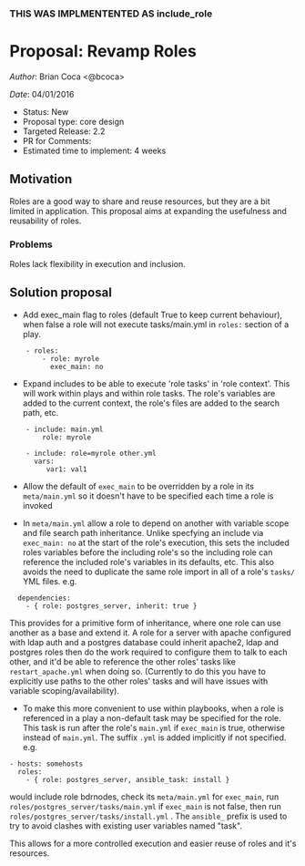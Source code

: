 ### THIS WAS IMPLMENTENTED AS include_role

# Proposal: Revamp Roles

*Author*: Brian Coca <@bcoca>

*Date*: 04/01/2016

- Status: New
- Proposal type: core design
- Targeted Release: 2.2
- PR for Comments: 
- Estimated time to implement: 4 weeks


## Motivation
Roles are a good way to share and reuse resources, but they are a bit limited in application.
This proposal aims at expanding the usefulness and reusability of roles.

### Problems
Roles lack flexibility in execution and inclusion.

## Solution proposal
- Add exec_main flag to roles (default True to keep current behaviour), when false a role will not execute tasks/main.yml in `roles:` section of a play.
```
    - roles:
        - role: myrole
          exec_main: no
```
- Expand includes to be able to execute 'role tasks' in 'role context'. This will work within plays and within role tasks. The role's variables are added to the current context, the role's files are added to the search path, etc.
```    
    - include: main.yml
        role: myrole

    - include: role=myrole other.yml
      vars:
         var1: val1
```

- Allow the default of `exec_main` to be overridden by a role in its `meta/main.yml` so it doesn't have to be specified each time a role is invoked

- In `meta/main.yml` allow a role to depend on another with variable scope and file search path inheritance. Unlike specfying  an include via `exec_main: no` at the start of the role's execution, this sets the included roles variables before the including role's so the including role can reference the included role's variables in its defaults, etc. This also avoids the need to duplicate the same role import in all of a role's `tasks/` YML files. e.g.
```
  dependencies:
    - { role: postgres_server, inherit: true }
```

  This provides for a primitive form of inheritance, where one role can use another as a base and extend it. A role for a server with apache configured with ldap auth and a postgres database could inherit apache2, ldap and postgres roles then do the work required to configure them to talk to each other, and it'd be able to reference the other roles' tasks like `restart_apache.yml` when doing so. (Currently to do this you have to explicitly use paths to the other roles' tasks and will have issues with variable scoping/availability).

- To make this more convenient to use within playbooks, when a role is referenced in a play a non-default task may be specified for the role. This task is run after the role's `main.yml` if `exec_main` is true, otherwise instead of `main.yml`. The suffix `.yml` is added implicitly if not specified. e.g.
```
- hosts: somehosts
  roles:
    - { role: postgres_server, ansible_task: install }
```
  would include role bdrnodes, check its `meta/main.yml` for `exec_main`, run `roles/postgres_server/tasks/main.yml` if `exec_main` is not false, then run `roles/postgres_server/tasks/install.yml` . The `ansible_` prefix is used to try to avoid clashes with existing user variables named "task".

This allows for a more controlled execution and easier reuse of roles and it's resources.
